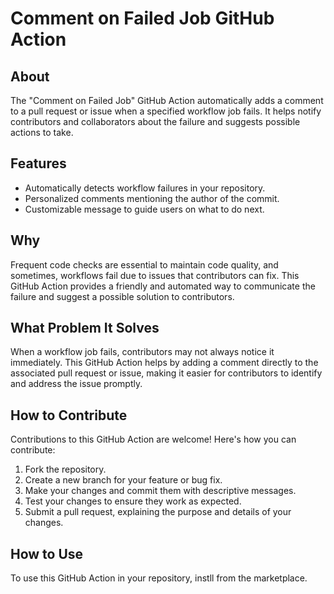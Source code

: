 
# Comment on Failed Job GitHub Action


## About

The "Comment on Failed Job" GitHub Action automatically adds a comment to a pull request or issue when a specified workflow job fails. It helps notify contributors and collaborators about the failure and suggests possible actions to take.

## Features

- Automatically detects workflow failures in your repository.
- Personalized comments mentioning the author of the commit.
- Customizable message to guide users on what to do next.

## Why

Frequent code checks are essential to maintain code quality, and sometimes, workflows fail due to issues that contributors can fix. This GitHub Action provides a friendly and automated way to communicate the failure and suggest a possible solution to contributors.

## What Problem It Solves

When a workflow job fails, contributors may not always notice it immediately. This GitHub Action helps by adding a comment directly to the associated pull request or issue, making it easier for contributors to identify and address the issue promptly.

## How to Contribute

Contributions to this GitHub Action are welcome! Here's how you can contribute:

1. Fork the repository.
2. Create a new branch for your feature or bug fix.
3. Make your changes and commit them with descriptive messages.
4. Test your changes to ensure they work as expected.
5. Submit a pull request, explaining the purpose and details of your changes.

## How to Use

To use this GitHub Action in your repository, instll from the marketplace.
